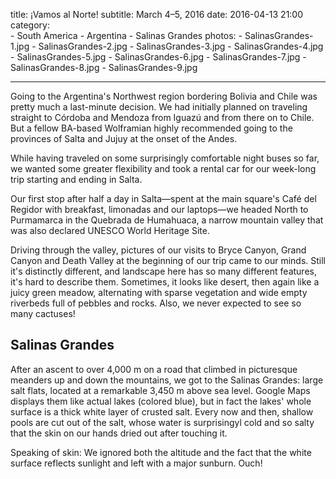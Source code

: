 title: ¡Vamos al Norte!
subtitle: March 4–5, 2016
date: 2016-04-13 21:00
category:	
    - South America
    - Argentina
    - Salinas Grandes
photos:
	- SalinasGrandes-1.jpg
	- SalinasGrandes-2.jpg
	- SalinasGrandes-3.jpg
	- SalinasGrandes-4.jpg
	- SalinasGrandes-5.jpg
	- SalinasGrandes-6.jpg
	- SalinasGrandes-7.jpg
	- SalinasGrandes-8.jpg
	- SalinasGrandes-9.jpg

---
   
Going to the Argentina's Northwest region bordering Bolivia and Chile was pretty much a last-minute decision. We had initially planned on traveling straight to Córdoba and Mendoza from Iguazú and from there on to Chile. But a fellow BA-based Wolframian highly recommended going to the provinces of Salta and Jujuy at the onset of the Andes.

While having traveled on some surprisingly comfortable night buses so far, we wanted some greater flexibility and took a rental car for our week-long trip starting and ending in Salta. 

Our first stop after half a day in Salta—spent at the main square's Café del Regidor with breakfast, limonadas and our laptops—we headed North to Purmamarca in the Quebrada de Humahuaca, a narrow mountain valley that was also declared UNESCO World Heritage Site.

Driving through the valley, pictures of our visits to Bryce Canyon, Grand Canyon and Death Valley at the beginning of our trip came to our minds. Still it's distinctly different, and landscape here has so many different features, it's hard to describe them. Sometimes, it looks like desert, then again like a juicy green meadow, alternating with sparse vegetation and wide empty riverbeds full of pebbles and rocks. Also, we never expected to see so many cactuses!

## Salinas Grandes

After an ascent to over 4,000 m on a road that climbed in picturesque meanders up and down the mountains, we got to the Salinas Grandes: large salt flats, located at  a remarkable 3,450 m above sea level. Google Maps displays them like actual lakes (colored blue), but in fact the lakes' whole surface is a thick white layer of crusted salt. Every now and then, shallow pools are cut out of the salt, whose water is surprisingyl cold and so salty that the skin on our hands dried out after touching it.

Speaking of skin: We ignored both the altitude and the fact that the white surface reflects sunlight and left with a major sunburn. Ouch!
